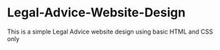 # Legal-Advice-Website-Design
This is a simple Legal Advice website design using basic HTML and CSS only
